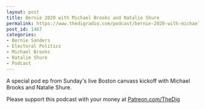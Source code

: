 ```yaml
---
layout: post
title: Bernie 2020 with Michael Brooks and Natalie Shure
permalink: https://www.thedigradio.com/podcast/bernie-2020-with-michael-brooks-and-natalie-shure/index.html
post_id: 1467
categories: 
- Bernie Sanders
- Electoral Politics
- Michael Brooks
- Natalie Shure
- Podcast
---
```


A special pod ep from Sunday's live Boston canvass kickoff with Michael Brooks and Natalie Shure.

Please support this podcast with your money at 
[Patreon.com/TheDig](http://Patreon.com/TheDig)